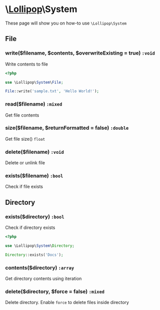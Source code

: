 # \\[Lollipop](https://github.com/jabernardo/lollipop-php)\System

These page will show you on how-to use ```\Lollipop\System``` 


## File

### write($filename, $contents, $overwriteExisting = true) ```:void```
Write contents to file

```php
<?php

use \Lollipop\System\File;

File::write('sample.txt', 'Hello World!');

```

### read($filename) ```:mixed```
Get file contents

### size($filename, $returnFormatted = false) ```:double```
Get file size() ```float```

### delete($filename) ```:void```
Delete or unlink file

### exists($filename) ```:bool```
Check if file exists

## Directory

### exists($directory) ```:bool```
Check if directory exists

```php
<?php

use \Lollipop\System\Directory;

Directory::exists('Docs');

```

### contents($directory) ```:array```
Get directory contents using iteration

### delete($directory, $force = false) ```:mixed```
Delete directory.
Enable ```force``` to delete files inside directory

